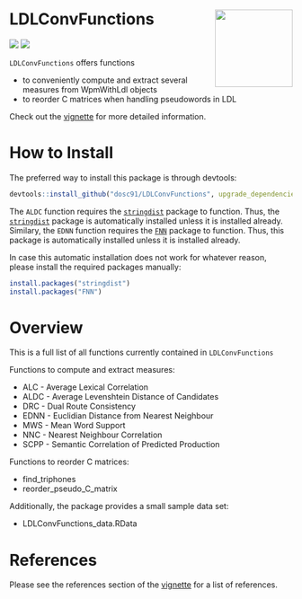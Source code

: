 # LDLConvFunctions <img src='https://dominicschmitz.com/packages/LDLConvFunctions_logo.png' align="right" height="138" />

<!-- badges: start -->
![](https://img.shields.io/badge/version-1.2.0.1-FFA70B.svg)
![](https://img.shields.io/github/last-commit/dosc91/LDLConvFunctions)
<!-- badges: end -->

`LDLConvFunctions` offers functions

- to conveniently compute and extract several measures from WpmWithLdl objects
- to reorder C matrices when handling pseudowords in LDL

Check out the [vignette](http://htmlpreview.github.io/?https://github.com/dosc91/LDLConvFunctions/blob/main/vignettes/introduction.html) for more detailed information.

# How to Install

The preferred way to install this package is through devtools:

```r
devtools::install_github("dosc91/LDLConvFunctions", upgrade_dependencies = FALSE)
```

The `ALDC` function requires the [`stringdist`](https://cran.r-project.org/web/packages/stringdist/index.html) package to function. Thus, the [`stringdist`](https://cran.r-project.org/web/packages/stringdist/index.html) package is automatically installed unless it is installed already. </br>
Similary, the `EDNN` function requires the [`FNN`](https://cran.r-project.org/web/packages/FNN/index.html) package to function. Thus, this package is automatically installed unless it is installed already. 

In case this automatic installation does not work for whatever reason, please install the required packages manually:

```r
install.packages("stringdist")
install.packages("FNN")
```

# Overview

This is a full list of all functions currently contained in `LDLConvFunctions`

Functions to compute and extract measures:

- ALC - Average Lexical Correlation
- ALDC - Average Levenshtein Distance of Candidates
- DRC - Dual Route Consistency
- EDNN - Euclidian Distance from Nearest Neighbour
- MWS - Mean Word Support
- NNC - Nearest Neighbour Correlation
- SCPP - Semantic Correlation of Predicted Production

Functions to reorder C matrices:

- find_triphones
- reorder_pseudo_C_matrix

Additionally, the package provides a small sample data set:

- LDLConvFunctions_data.RData

# References

Please see the references section of the [vignette](http://htmlpreview.github.io/?https://github.com/dosc91/LDLConvFunctions/blob/main/vignettes/introduction.html#references) for a list of references.
